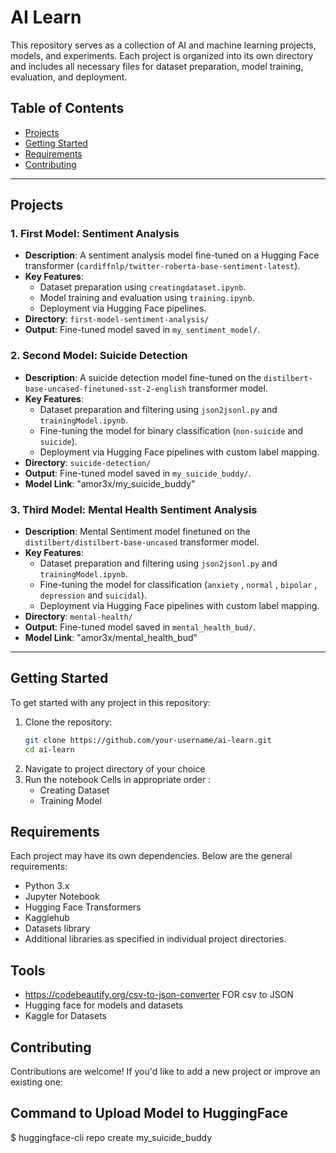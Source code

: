 # AI Learn

This repository serves as a collection of AI and machine learning projects, models, and experiments. Each project is organized into its own directory and includes all necessary files for dataset preparation, model training, evaluation, and deployment.

## Table of Contents

- [Projects](#projects)
- [Getting Started](#getting-started)
- [Requirements](#requirements)
- [Contributing](#contributing)
---

## Projects

### 1. **First Model: Sentiment Analysis**
- **Description**: A sentiment analysis model fine-tuned on a Hugging Face transformer (`cardiffnlp/twitter-roberta-base-sentiment-latest`).
- **Key Features**:
  - Dataset preparation using `creatingdataset.ipynb`.
  - Model training and evaluation using `training.ipynb`.
  - Deployment via Hugging Face pipelines.
- **Directory**: `first-model-sentiment-analysis/`
- **Output**: Fine-tuned model saved in `my_sentiment_model/`.

### 2. **Second Model: Suicide Detection**
- **Description**: A suicide detection model fine-tuned on the `distilbert-base-uncased-finetuned-sst-2-english` transformer model.
- **Key Features**:
  - Dataset preparation and filtering using `json2jsonl.py` and `trainingModel.ipynb`.
  - Fine-tuning the model for binary classification (`non-suicide` and `suicide`).
  - Deployment via Hugging Face pipelines with custom label mapping.
- **Directory**: `suicide-detection/`
- **Output**: Fine-tuned model saved in `my_suicide_buddy/`.
- **Model Link**: "amor3x/my_suicide_buddy"

### 3. **Third Model: Mental Health Sentiment Analysis**
- **Description**: Mental Sentiment model finetuned on the `distilbert/distilbert-base-uncased` transformer model.
- **Key Features**:
  - Dataset preparation and filtering using `json2jsonl.py` and `trainingModel.ipynb`.
  - Fine-tuning the model for classification (`anxiety` , `normal` , `bipolar` , `depression` and `suicidal`).
  - Deployment via Hugging Face pipelines with custom label mapping.
- **Directory**: `mental-health/`
- **Output**: Fine-tuned model saved in `mental_health_bud/`.
- **Model Link**: "amor3x/mental_health_bud"

---

## Getting Started

To get started with any project in this repository:

1. Clone the repository:
   ```bash
   git clone https://github.com/your-username/ai-learn.git
   cd ai-learn
2. Navigate to project directory of your choice
3. Run the notebook Cells in appropriate order :
    - Creating Dataset
    - Training Model

## Requirements
Each project may have its own dependencies. Below are the general requirements:

- Python 3.x
- Jupyter Notebook
- Hugging Face Transformers
- Kagglehub 
- Datasets library
- Additional libraries as specified in individual project directories.

## Tools
- https://codebeautify.org/csv-to-json-converter FOR csv to JSON
- Hugging face for models and datasets
- Kaggle for Datasets 

## Contributing
Contributions are welcome! If you'd like to add a new project or improve an existing one:

## Command to Upload Model to HuggingFace
$ huggingface-cli repo create my_suicide_buddy
